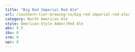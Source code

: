```yaml
---
title: "Big Red Imperial Red Ale"
url: /southern-tier-brewing-co/big-red-imperial-red-ale/
category: North American Ale
style: American-Style Amber/Red Ale
abv: 9.5
ibu: 0
srm: 0
upc: 0
---
```


